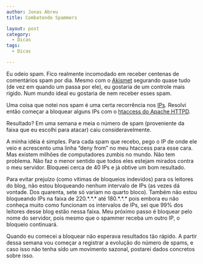 ```yaml
---
author: Jonas Abreu
title: Combatendo Spammers

layout: post
category:
  - Dicas
tags:
  - Dicas

---
```

Eu odeio spam. Fico realmente incomodado em receber centenas de comentários spam por dia. Mesmo com o [Akismet][1] segurando quase tudo (de vez em quando um passa por ele), eu gostaria de um controle mais rígido. Num mundo ideal eu gostaria de nem receber esses spam.

Uma coisa que notei nos spam é uma certa recorrência nos [IPs][2]. Resolvi então começar a bloquear alguns IPs com o [htaccess do Apache HTTPD][3].

Resultado? Em uma semana e meia o número de spam (proveniente da faixa que eu escolhi para atacar) caiu consideravelmente.

A minha idéia é simples. Para cada spam que recebo, pego o IP de onde ele veio e acrescento uma linha “deny from” no meu htaccess para esse cara. Mas existem milhões de computadores zumbis no mundo. Não tem problema. Não faz o menor sentido que todos eles estejam mirados contra o meu servidor. Bloqueei cerca de 40 IPs e já obtive um bom resultado.

Para evitar prejuízo (como vítimas de bloqueios indevidos) para os leitores do blog, não estou bloqueando nenhum intervalo de IPs (as vezes dá vontade. Dos quarenta, sete só variam no quarto bloco). Também não estou bloqueando IPs na faixa de 220.\*.\*.* até 180.\*.\*.* pois embora eu não conheça muito como funcionam os intervalos de IPs, sei que 99% dos leitores desse blog estão nessa faixa. Meu próximo passo é bloquear pelo nome do servidor, pois mesmo que o spammer receba um outro IP, o bloqueio continuará.

Quando eu comecei a bloquear não esperava resultados tão rápido. A partir dessa semana vou começar a registrar a evolução do número de spams, e caso isso não tenha sido um movimento sazonal, postarei dados concretos sobre isso.















 [1]: http://akismet.com/
 [2]: http://en.wikipedia.org/wiki/IP_address
 [3]: http://httpd.apache.org/docs/1.3/howto/htaccess.html





